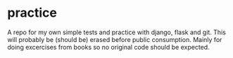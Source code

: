 # practice
A repo for my own simple tests and practice with django, flask and git.
This will probably be (should be) erased before public consumption. Mainly for doing
excercises from books so no original code should be expected.

